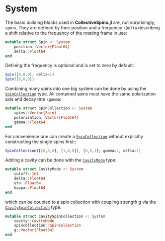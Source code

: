 # System

The basic building blocks used in **CollectiveSpins.jl** are, not surprisingly, spins. They are defined by their position and a frequency ``\Delta`` describing a shift relative to the frequency of the rotating frame in use:

```julia
mutable struct Spin <: System
    position::Vector{Float64}
    delta::Float64
end
```

Defining the frequency is optional and is set to zero by default:

```julia
Spin([0,0,0]; delta=1)
Spin([0,0,0])
```

Combining many spins into one big system can be done by using the [`SpinCollection`](@ref) type. All contained spins must have the same polarization axis and decay rate ``\gamma``:

```julia
mutable struct SpinCollection <: System
    spins::Vector{Spin}
    polarization::Vector{Float64}
    gamma::Float64
end
```

For convenience one can create a [`SpinCollection`](@ref) without explicitly constructing the single spins first::

```julia
SpinCollection([[0,0,0], [1,0,0]], [0,0,1]; gamma=2, delta=1)
```

Adding a cavity can be done with the [`CavityMode`](@ref) type:

```julia
mutable struct CavityMode <: System
    cutoff::Int
    delta::Float64
    eta::Float64
    kappa::Float64
end
```

which can be coupled to a spin collection with coupling strength g via the [`CavitySpinCollection`](@ref) type:

```julia
mutable struct CavitySpinCollection <: System
    cavity::CavityMode
    spincollection::SpinCollection
    g::Vector{Float64}
end
```
